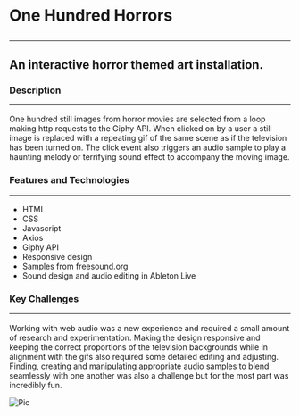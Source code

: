 # One Hundred Horrors <hr /> 

## An interactive horror themed art installation.  

### Description <hr /> 
One hundred still images from horror movies are selected from a loop making http requests to the Giphy API. When clicked on by a user a still image is replaced with a repeating gif of the same scene as if the television has been turned on. The click event also triggers an audio sample to play a haunting melody or terrifying sound effect to accompany the moving image.    

### Features and Technologies <hr /> 
* HTML
* CSS
* Javascript
* Axios
* Giphy API
* Responsive design
* Samples from freesound.org
* Sound design and audio editing in Ableton Live

### Key Challenges <hr /> 
Working with web audio was a new experience and required a small amount of research and experimentation. Making the design responsive and keeping the correct proportions of the television backgrounds while in alignment with the gifs also required some detailed editing and adjusting. Finding, creating and manipulating appropriate audio samples to blend seamlessly with one another was also a challenge but for the most part was incredibly fun.      

![Pic](https://imgur.com/jwKXb7r.png)
